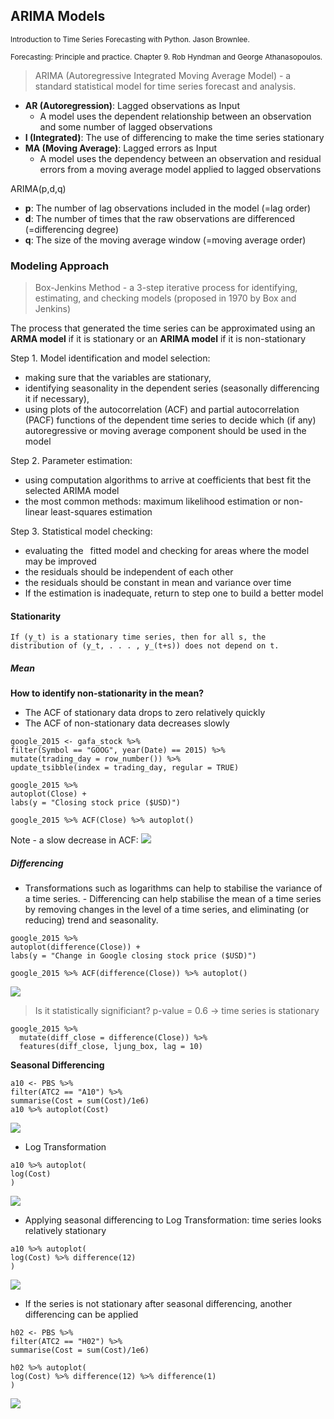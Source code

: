## ARIMA Models

<small>Introduction to Time Series Forecasting with Python. Jason Brownlee.</small>

<small>Forecasting: Principle and practice. Chapter 9. Rob Hyndman and George Athanasopoulos. </small>

> ARIMA (Autoregressive Integrated Moving Average Model) - a standard
statistical model for time series forecast and analysis.

- **AR (Autoregression)**: Lagged observations as Input
  - A model uses the dependent relationship between an observation and some number of lagged observations
- **I (Integrated)**: The use of differencing to make the time series stationary
- **MA (Moving Average)**: Lagged errors as Input
  - A model uses the dependency between an observation and residual errors from a moving average model applied to lagged observations

ARIMA(p,d,q)

- **p**: The number of lag observations included in the model (=lag order)
- **d**: The number of times that the raw observations are differenced (=differencing degree)
- **q**: The size of the moving average window (=moving average order)


### Modeling Approach

> Box-Jenkins Method - a 3-step iterative process for identifying, estimating, and checking models (proposed in 1970 by Box and Jenkins)


The process that generated the time series can be approximated using an **ARMA model** if it is stationary or an **ARIMA model** if it is non-stationary

Step 1. Model identification and model selection: 
- making sure that the variables are stationary, 
- identifying seasonality in the dependent series (seasonally differencing it if necessary), 
- using plots of the autocorrelation (ACF) and partial autocorrelation (PACF) functions of the dependent time series to decide which (if any) autoregressive or moving average component should be used in the model

Step 2. Parameter estimation: 
- using computation algorithms to arrive at coefficients that best fit the selected ARIMA model 
- the most common methods: maximum likelihood estimation or non-linear least-squares estimation
  
Step 3. Statistical model checking:
- evaluating the  fitted model and checking for areas where the model may be improved
- the residuals should be independent of each other
- the residuals should be constant in mean and variance over time  
- If the estimation is inadequate, return to step one to build a better model


#### Stationarity

```{note}
If (y_t) is a stationary time series, then for all s, the
distribution of (y_t, . . . , y_(t+s)) does not depend on t.
```
##### Mean
**How to identify non-stationarity in the mean?**

- The ACF of stationary data drops to zero relatively quickly
- The ACF of non-stationary data decreases slowly


```
google_2015 <- gafa_stock %>%
filter(Symbol == "GOOG", year(Date) == 2015) %>%
mutate(trading_day = row_number()) %>%
update_tsibble(index = trading_day, regular = TRUE)

google_2015 %>%
autoplot(Close) +
labs(y = "Closing stock price ($USD)")

google_2015 %>% ACF(Close) %>% autoplot()
```
Note - a slow decrease in ACF:
![](_static/ar1.png)

##### Differencing
- Transformations such as logarithms can help to stabilise the variance of a time series. - Differencing can help stabilise the mean of a time series by removing changes in the level of a time series, and eliminating (or reducing) trend and seasonality.

```
google_2015 %>%
autoplot(difference(Close)) +
labs(y = "Change in Google closing stock price ($USD)")

google_2015 %>% ACF(difference(Close)) %>% autoplot()
```

![](_static/ar2.png)

> Is it statistically significiant? p-value = 0.6 -> time series is stationary

```
google_2015 %>%
  mutate(diff_close = difference(Close)) %>%
  features(diff_close, ljung_box, lag = 10)
```

**Seasonal Differencing**

```
a10 <- PBS %>%
filter(ATC2 == "A10") %>%
summarise(Cost = sum(Cost)/1e6)
a10 %>% autoplot(Cost)
```
![](_static/ar3.png)
- Log Transformation

```
a10 %>% autoplot(
log(Cost)
)
```
![](_static/ar4.png)

- Applying seasonal differencing to Log Transformation: time series looks relatively stationary
```
a10 %>% autoplot(
log(Cost) %>% difference(12)
)
```
![](_static/ar5.png)

- If the series is not stationary after seasonal differencing, another differencing can be applied

```
h02 <- PBS %>%
filter(ATC2 == "H02") %>%
summarise(Cost = sum(Cost)/1e6)

h02 %>% autoplot(
log(Cost) %>% difference(12) %>% difference(1)
)
```
![](_static/ar6.png)